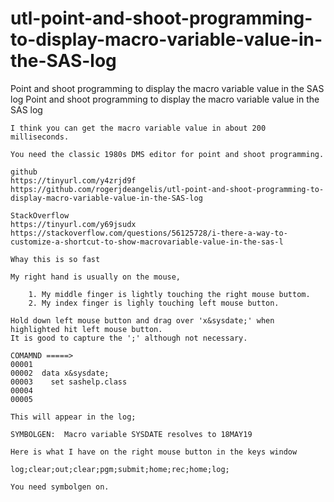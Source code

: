 # utl-point-and-shoot-programming-to-display-macro-variable-value-in-the-SAS-log
Point and shoot programming to display the macro variable value in the SAS log
    Point and shoot programming to display the macro variable value in the SAS log

    I think you can get the macro variable value in about 200 milliseconds.

    You need the classic 1980s DMS editor for point and shoot programming.

    github
    https://tinyurl.com/y4zrjd9f
    https://github.com/rogerjdeangelis/utl-point-and-shoot-programming-to-display-macro-variable-value-in-the-SAS-log

    StackOverflow
    https://tinyurl.com/y69jsudx
    https://stackoverflow.com/questions/56125728/i-there-a-way-to-customize-a-shortcut-to-show-macrovariable-value-in-the-sas-l

    Whay this is so fast

    My right hand is usually on the mouse,

        1. My middle finger is lightly touching the right mouse buttom.
        2. My index finger is lighly touching left mouse button.

    Hold down left mouse button and drag over 'x&sysdate;' when highlighted hit left mouse button.
    It is good to capture the ';' although not necessary.

    COMAMND =====>
    00001
    00002  data x&sysdate;
    00003    set sashelp.class
    00004
    00005

    This will appear in the log;

    SYMBOLGEN:  Macro variable SYSDATE resolves to 18MAY19

    Here is what I have on the right mouse button in the keys window

    log;clear;out;clear;pgm;submit;home;rec;home;log;

    You need symbolgen on.


